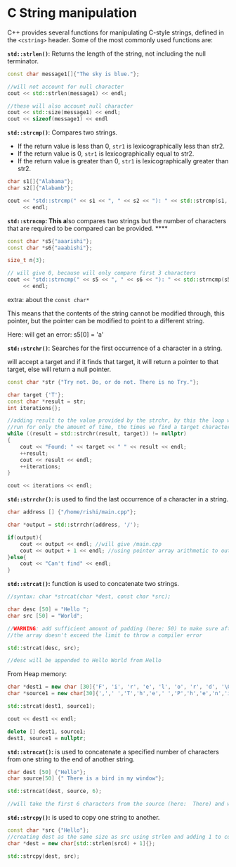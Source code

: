 # C String manipulation

C++ provides several functions for manipulating C-style strings, defined in the `<cstring>` header. Some of the most commonly used functions are:

**`std::strlen()`**: Returns the length of the string, not including the null terminator.

```cpp
const char message1[]{"The sky is blue."};

//will not account for null character
cout << std::strlen(message1) << endl;

//these will also account null character
cout << std::size(message1) << endl; 
cout << sizeof(message1) << endl
```

**`std::strcmp()`**: Compares two strings. 

- If the return value is less than 0, `str1` is lexicographically less than str2.
- If the return value is 0, `str1` is lexicographically equal to str2.
- If the return value is greater than 0, `str1` is lexicographically greater than str2.

```cpp
char s1[]{"Alabama"};
char s2[]{"Alabamb"};

cout << "std::strcmp(" << s1 << ", " << s2 << "): " << std::strcmp(s1, s2)
     << endl;
```

**`std::strncmp`: This a**lso compares two strings but the number of characters that are required to be compared can be provided. ****

```cpp
const char *s5{"aaarishi"};
const char *s6{"aaabishi"};

size_t n{3};

// will give 0, because will only compare first 3 characters
cout << "std::strncmp(" << s5 << ", " << s6 << "): " << std::strncmp(s5, s6, n)
     << endl;
```

extra: about the `const char*` 

This means that the contents of the string cannot be modified through, this pointer, but the pointer can be modified to point to a different string.

Here: will get an error: s5[0] = 'a'

**`std::strchr()`**: Searches for the first occurrence of a character in a string.

will accept a target and if it finds that target, it will return a pointer to that target, else will return a null pointer.

```cpp
const char *str {"Try not. Do, or do not. There is no Try."};

char target {'T'};
const char *result = str;
int iterations{};

//adding result to the value provided by the strchr, by this the loop will
//run for only the amount of time, the times we find a target character
while ((result = std::strchr(result, target)) != nullptr)
{
    cout << "Found: " << target << " " << result << endl;
    ++result;
    cout << result << endl;
    ++iterations;
}

cout << iterations << endl;
```

**`std::strrchr()`:** is used to find the last occurrence of a character in a string.

```cpp
char address [] {"/home/rishi/main.cpp"};

char *output = std::strrchr(address, '/');

if(output){
    cout << output << endl; //will give /main.cpp
    cout << output + 1 << endl; //using pointer array arithmetic to output main.cpp
}else{
    cout << "Can't find" << endl;
}
```

**`std::strcat()`:** function is used to concatenate two strings.

```cpp
//syntax: char *strcat(char *dest, const char *src);

char desc [50] = "Hello ";
char src [50] = "World";

//WARNING: add sufficient amount of padding (here: 50) to make sure after appending
//the array doesn't exceed the limit to throw a compiler error

std::strcat(desc, src);

//desc will be appended to Hello World from Hello 
```

From Heap memory:

```cpp
char *dest1 = new char [30]{'F', 'i', 'r', 'e', 'l', 'o', 'r', 'd', '\0'};
char *source1 = new char[30]{',',' ','T','h','e',' ','P','h','e','n','i','x',' ','K','i','n','g','!','\0'};

std::strcat(dest1, source1);

cout << dest1 << endl;

delete [] dest1, source1;
dest1, source1 = nullptr;
```

**`std::strncat()`:**  is used to concatenate a specified number of characters from one string to the end of another string.

```cpp
char dest [50] {"Hello"};
char source[50] {" There is a bird in my window"};

std::strncat(dest, source, 6);

//will take the first 6 characters from the source (here:  There) and will append it to dest
```

**`std::strcpy()`:** is used to copy one string to another.

```cpp
const char *src {"Hello"};
//creating dest as the same size as src using strlen and adding 1 to consider for null safety
char *dest = new char[std::strlen(src4) + 1]{};

std::strcpy(dest, src);
```